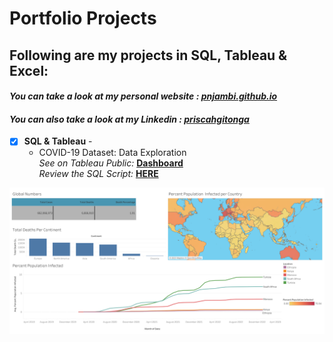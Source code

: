 # Portfolio Projects
## Following are my projects in SQL, Tableau & Excel: <br />
#### *You can take a look at my personal website : [pnjambi.github.io](https://pnjambi.github.io)* <br />
#### *You can also take a look at my Linkedin : [priscahgitonga](https://www.linkedin.com/in/priscahgitonga/)* <br />



- [x] **SQL & Tableau** - 
  - COVID-19 Dataset: Data Exploration  <br />
*See on Tableau Public:* **[Dashboard](https://public.tableau.com/views/CovidDashboard_16736844286160/Dashboard1?:language=en-US&:display_count=n&:origin=viz_share_link)**<br />
*Review the SQL Script:* **[HERE](./covidanalysis.sql)**<br />

![Covid Data exploration Dashboard](images/covidvisual.png)